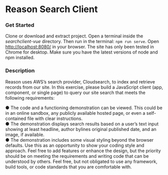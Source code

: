 # Reason Search Client
### Get Started
Clone or download and extract project. Open a terminal inside the *searchclient-vue* directory.  Then run in the terminal: `npm run serve`. Open <http://localhost:8080/> in your browser. The site has only been tested in Chrome for desktop. Make sure you have the latest versions of node and npm installed. 

### Description  

Reason uses AWS’s search provider, Cloudsearch, to index and retrieve records from our site.
In this exercise, please build a JavaScript client (app, component, or single page) to query our
site search that meets the following requirements:

● The code and a functioning demonstration can be viewed. This could be in an online
sandbox, any publicly available hosted page, or even a self-contained file with clear
instructions.  
● The demonstration displays search results based on a user’s text input showing at least
headline, author bylines original published date, and an image, if available.  
● The demonstration includes some visual styling beyond the browser defaults. Use this as an opportunity to show your coding style and approach. Feel free to add features or enhance the design, but the priority should be on meeting the requirements and writing code
that can be understood by others. Feel free, but not obligated to use any framework, build tools, or code standards that you are comfortable with.
